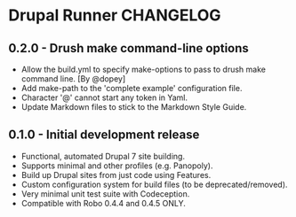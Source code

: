 Drupal Runner CHANGELOG
=======================

0.2.0 - Drush make command-line options
---------------------------------------

* Allow the build.yml to specify make-options to pass to drush make command line. [By @dopey]
* Add make-path to the 'complete example' configuration file.
* Character '@' cannot start any token in Yaml.
* Update Markdown files to stick to the Markdown Style Guide.

0.1.0 - Initial development release
-----------------------------------

* Functional, automated Drupal 7 site building.
* Supports minimal and other profiles (e.g. Panopoly).
* Build up Drupal sites from just code using Features.
* Custom configuration system for build files (to be deprecated/removed).
* Very minimal unit test suite with Codeception.
* Compatible with Robo 0.4.4 and 0.4.5 ONLY.

